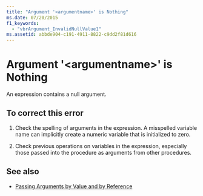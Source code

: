 ```yaml
---
title: "Argument '<argumentname>' is Nothing"
ms.date: 07/20/2015
f1_keywords: 
  - "vbrArgument_InvalidNullValue1"
ms.assetid: abbde904-c191-4911-8822-c9dd2f81d616
---
```

# Argument '\<argumentname>' is Nothing
An expression contains a null argument.  
  
## To correct this error  
  
1. Check the spelling of arguments in the expression. A misspelled variable name can implicitly create a numeric variable that is initialized to zero.  
  
2. Check previous operations on variables in the expression, especially those passed into the procedure as arguments from other procedures.  
  
## See also

- [Passing Arguments by Value and by Reference](../programming-guide/language-features/procedures/passing-arguments-by-value-and-by-reference.md)
